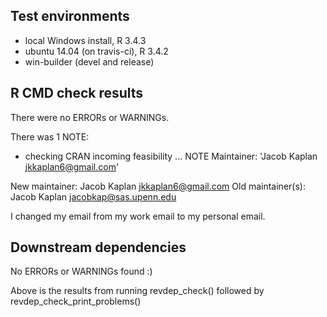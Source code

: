 ## Test environments
* local Windows install, R 3.4.3
* ubuntu 14.04 (on travis-ci), R 3.4.2
* win-builder (devel and release)


## R CMD check results
There were no ERRORs or WARNINGs. 

There was 1 NOTE:

* checking CRAN incoming feasibility ... NOTE
Maintainer: 'Jacob Kaplan <jkkaplan6@gmail.com>'

New maintainer:
  Jacob Kaplan <jkkaplan6@gmail.com>
Old maintainer(s):
  Jacob Kaplan <jacobkap@sas.upenn.edu>
  
I changed my email from my work email to my personal email. 

## Downstream dependencies

No ERRORs or WARNINGs found :)

Above is the results from running revdep_check() followed by revdep_check_print_problems()

